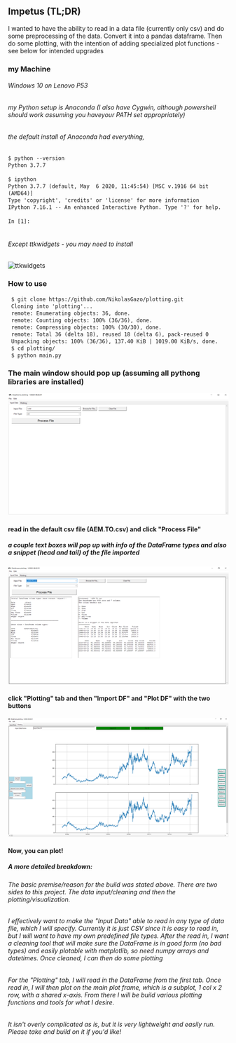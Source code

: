 ## Impetus (TL;DR)
I wanted to have the ability to read in a data file (currently only csv) and do some preprocessing of the data. Convert it into a pandas dataframe. Then do some plotting, with the intention of adding specialized plot functions - see below for intended upgrades

### my Machine
###### Windows 10 on Lenovo P53
###### my Python setup is Anaconda (I also have Cygwin, although powershell should work assuming you haveyour PATH set appropriately)
###### the default install of Anaconda had everything,
```
$ python --version
Python 3.7.7

$ ipython
Python 3.7.7 (default, May  6 2020, 11:45:54) [MSC v.1916 64 bit (AMD64)]
Type 'copyright', 'credits' or 'license' for more information
IPython 7.16.1 -- An enhanced Interactive Python. Type '?' for help.

In [1]:


```

###### Except ttkwidgets - you may need to install
![ttkwidgets](https://pypi.org/project/ttkwidgets/)

### How to use
```
 $ git clone https://github.com/NikolasGazo/plotting.git
 Cloning into 'plotting'...
 remote: Enumerating objects: 36, done.
 remote: Counting objects: 100% (36/36), done.
 remote: Compressing objects: 100% (30/30), done.
 remote: Total 36 (delta 18), reused 18 (delta 6), pack-reused 0
 Unpacking objects: 100% (36/36), 137.40 KiB | 1019.00 KiB/s, done.
 $ cd plotting/
 $ python main.py
```
### The main window should pop up (assuming all pythong libraries are installed)
![Main Popup](/screenshots/V1_opening.PNG)

#### read in the default csv file (AEM.TO.csv) and click "Process File"
##### a couple text boxes will pop up with info of the DataFrame types and also a snippet (head and tail) of the file imported
![Read in file processed](/screenshots/V1_readInFile.PNG)

#### click "Plotting" tab and then "Import DF" and "Plot DF" with the two buttons
![df](/screenshots/V1_importDFandPlot.PNG)

#### Now, you can plot!

##### A more detailed breakdown:
###### The basic premise/reason for the build was stated above. There are two sides to this project. The data input/cleaning and then the plotting/visualization.
###### I effectively want to make the "Input Data" able to read in any type of data file, which I will specify. Currently it is just CSV since it is easy to read in, but I will want to have my own predefined file types. After the read in, I want a cleaning tool that will make sure the DataFrame is in good form (no bad types) and easily plotable with matplotlib, so need numpy arrays and datetimes. Once cleaned, I can then do some plotting
###### For the "Plotting" tab, I will read in the DataFrame from the first tab. Once read in, I will then plot on the main plot frame, which is a subplot, 1 col x 2 row, with a shared x-axis. From there I will be build various plotting functions and tools for what I desire.

###### It isn't overly complicated as is, but it is very lightweight and easily run. Please take and build on it if you'd like!


